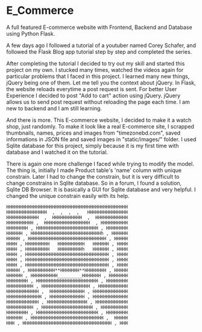# E_Commerce

A full featured E-commerce website with Frontend, Backend and Database using Python Flask.

A few days ago I followed a tutorial of a youtuber named Corey Schafer, and followed the Flask Blog app tutorial step by step and completed the series.

After completing the tutorial I decided to try out my skill and started this project on my own. I stucked many times, watched the videos again for particular problems that I faced in this project.
I learned many new things, jQuery being one of them. Let me tell you the context about jQuery. In Flask, the website reloads everytime a post request is sent. For better User Experience I decided to post "Add to cart" action using jQuery. jQuery allows us to send post request without reloading the page each time. I am new to backend and I am still learning.


And there is more. This E-commerce website, I decided to make it a watch shop, just randomly. To make it look like a real E-commerce site, I scrapped thumbnails, names, prices and images from "timezonebd.com", saved informations in JSON file and saved images in "static/images/" folder.
I used Sqlite database for this project, simply because it is my first time with database and I watched it on the tutorial. 

There is again one more challenge I faced while trying to modify the model. The thing is, initially I made Product table's 'name' column with unique constrain. Later I had to change the constrain, but it is very difficult to change constrains in Sqlite database. So in a forum, I found a solution, Sqlite DB Browser. It is basically a GUI for Sqlite database and very helpful. I changed the unique constrain easily with its help.


    HHHHHHHHHHHHHHHHHHHHHHHHHHHHHHHHHHHHHHHHHHHHH
    HHHHHHHHHHHHHHH  ,  ,  ,  ,   HHHHHHHHHHHHHHH
    HHHHHHHHHHHH  ,  HHHHHHHHHHH  ,  HHHHHHHHHHHH
    HHHHHHHHHH ,  HHHHHHHHHHHHHHHHH  , HHHHHHHHHH
    HHHHHHHH , HHHHHHHHHHHHHHHHHHHHHHH , HHHHHHHH
    HHHHHH , HHHHHHHHHHHHHHHHHHHHHHHHHHh , HHHHHH
    HHHHH , HHHHHHHHHHHHHHHHHHHHHHHHHHHHH , HHHHH
    HHHH , HHHHHHHHH   HHHHHHHHHH   HHHHHH , HHHH
    HHHH , HHHHHHHHH   HHHHHHHHHh   HHHHHH , HHHH
    HHHH , HHHHHHHHHHHHHHHHHHHHHHHHHHHHHHH , HHHH
    HHHH , HHHHHHHHHHHHHHHHHHHHHHHHHHHHHHH , HHHH
    HHHH , HHHHHHHHHHHHHHHHHHHHHHHHHHHHHHH , HHHH
    HHHHH , HHHHHHHHHH**HHHHHHH**HHHHHHHH , HHHHH
    HHHHHH , HHHHHHHHHH_________HHHHHHH , HHHHHHH
    HHHHHHHH , HHHHHHHHHHHHHHHHHHHHHHH , HHHHHHHH
    HHHHHHHHHH , HHHHHHHHHHHHHHHHHH , HHHHHHHHHHH
    HHHHHHHHHHHH ,  HHHHHHHHHHHHH , HHHHHHHHHHHHH
    HHHHHHHHHHHHH , HHHHHHHHHHHHH , HHHHHHHHHHHHH
    HHHHHHHHHHHH , HHHHHHHHHHHHHHH , HHHHHHHHHHHH
    HHHHHHHHHH , HHHHHHHHHHHHHHHHHHH , HHHHHHHHHH
    HHHHHHHH , HHHHHHHHHHHHHHHHHHHHHHH , HHHHHHHH
    HHHHHH , HHHHHHHHHHHHHHHHHHHHHHHHHHH ,  HHHHH
    HHH , HHHHHHHHHHHHHHHHHHHHHHHHHHHHHHHHH , HHH
